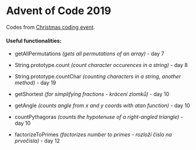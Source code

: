 # Advent of Code 2019

Codes from [Christmas coding event](https://adventofcode.com/2019). 

#### Useful functionalities: 

* getAllPermutations *(gets all permutations of an array)* - day 7

* String.prototype.count *(count character occurences in a string)* - day 8

* String.prototype.countChar *(counting characters in a string, another method)* - day 19

* getShortest *(for simplifying fractions - krácení zlomků)* - day 10

* getAngle *(counts angle from x and y coords with atan function)* - day 10

* countPythagoras *(counts the hypotenuse of a right-angled triangle)* - day 10

* factorizeToPrimes *(factorizes number to primes - rozloží číslo na prvočísla)* - day 12
